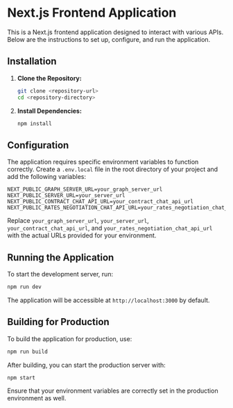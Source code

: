 # Next.js Frontend Application

This is a Next.js frontend application designed to interact with various APIs. Below are the instructions to set up, configure, and run the application.

## Installation

1. **Clone the Repository:**

   ```bash
   git clone <repository-url>
   cd <repository-directory>
   ```

2. **Install Dependencies:**

   ```bash
   npm install
   ```

## Configuration

The application requires specific environment variables to function correctly. Create a `.env.local` file in the root directory of your project and add the following variables:

```env
NEXT_PUBLIC_GRAPH_SERVER_URL=your_graph_server_url
NEXT_PUBLIC_SERVER_URL=your_server_url
NEXT_PUBLIC_CONTRACT_CHAT_API_URL=your_contract_chat_api_url
NEXT_PUBLIC_RATES_NEGOTIATION_CHAT_API_URL=your_rates_negotiation_chat_api_url
```

Replace `your_graph_server_url`, `your_server_url`, `your_contract_chat_api_url`, and `your_rates_negotiation_chat_api_url` with the actual URLs provided for your environment.


## Running the Application

To start the development server, run:

```bash
npm run dev
```

The application will be accessible at `http://localhost:3000` by default.

## Building for Production

To build the application for production, use:

```bash
npm run build
```

After building, you can start the production server with:

```bash
npm start
```

Ensure that your environment variables are correctly set in the production environment as well.